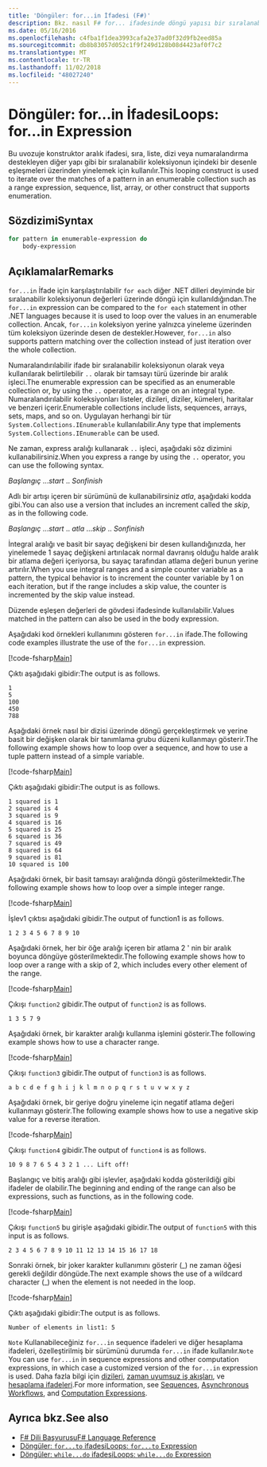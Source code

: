 ```yaml
---
title: 'Döngüler: for...in İfadesi (F#)'
description: Bkz. nasıl F# for... ifadesinde döngü yapısı bir sıralanabilir koleksiyonun içindeki bir desenle eşleşmeleri üzerinden yinelemek için kullanılır.
ms.date: 05/16/2016
ms.openlocfilehash: c4fba1f1dea3993cafa2e37ad0f32d9fb2eed85a
ms.sourcegitcommit: db8b83057d052c1f9f249d128b08d4423af0f7c2
ms.translationtype: MT
ms.contentlocale: tr-TR
ms.lasthandoff: 11/02/2018
ms.locfileid: "48027240"
---
```

# <a name="loops-forin-expression"></a><span data-ttu-id="a547b-103">Döngüler: for...in İfadesi</span><span class="sxs-lookup"><span data-stu-id="a547b-103">Loops: for...in Expression</span></span>

<span data-ttu-id="a547b-104">Bu uvozuje konstruktor aralık ifadesi, sıra, liste, dizi veya numaralandırma destekleyen diğer yapı gibi bir sıralanabilir koleksiyonun içindeki bir desenle eşleşmeleri üzerinden yinelemek için kullanılır.</span><span class="sxs-lookup"><span data-stu-id="a547b-104">This looping construct is used to iterate over the matches of a pattern in an enumerable collection such as a range expression, sequence, list, array, or other construct that supports enumeration.</span></span>

## <a name="syntax"></a><span data-ttu-id="a547b-105">Sözdizimi</span><span class="sxs-lookup"><span data-stu-id="a547b-105">Syntax</span></span>

```fsharp
for pattern in enumerable-expression do
    body-expression
```

## <a name="remarks"></a><span data-ttu-id="a547b-106">Açıklamalar</span><span class="sxs-lookup"><span data-stu-id="a547b-106">Remarks</span></span>

<span data-ttu-id="a547b-107">`for...in` İfade için karşılaştırılabilir `for each` diğer .NET dilleri deyiminde bir sıralanabilir koleksiyonun değerleri üzerinde döngü için kullanıldığından.</span><span class="sxs-lookup"><span data-stu-id="a547b-107">The `for...in` expression can be compared to the `for each` statement in other .NET languages because it is used to loop over the values in an enumerable collection.</span></span> <span data-ttu-id="a547b-108">Ancak, `for...in` koleksiyon yerine yalnızca yineleme üzerinden tüm koleksiyon üzerinde desen de destekler.</span><span class="sxs-lookup"><span data-stu-id="a547b-108">However, `for...in` also supports pattern matching over the collection instead of just iteration over the whole collection.</span></span>

<span data-ttu-id="a547b-109">Numaralandırılabilir ifade bir sıralanabilir koleksiyonun olarak veya kullanılarak belirtilebilir `..` olarak bir tamsayı türü üzerinde bir aralık işleci.</span><span class="sxs-lookup"><span data-stu-id="a547b-109">The enumerable expression can be specified as an enumerable collection or, by using the `..` operator, as a range on an integral type.</span></span> <span data-ttu-id="a547b-110">Numaralandırılabilir koleksiyonları listeler, dizileri, diziler, kümeleri, haritalar ve benzeri içerir.</span><span class="sxs-lookup"><span data-stu-id="a547b-110">Enumerable collections include lists, sequences, arrays, sets, maps, and so on.</span></span> <span data-ttu-id="a547b-111">Uygulayan herhangi bir tür `System.Collections.IEnumerable` kullanılabilir.</span><span class="sxs-lookup"><span data-stu-id="a547b-111">Any type that implements `System.Collections.IEnumerable` can be used.</span></span>

<span data-ttu-id="a547b-112">Ne zaman, express aralığı kullanarak `..` işleci, aşağıdaki söz dizimini kullanabilirsiniz.</span><span class="sxs-lookup"><span data-stu-id="a547b-112">When you express a range by using the `..` operator, you can use the following syntax.</span></span>

<span data-ttu-id="a547b-113">*Başlangıç* ...</span><span class="sxs-lookup"><span data-stu-id="a547b-113">*start* ..</span></span> <span data-ttu-id="a547b-114">*Son*</span><span class="sxs-lookup"><span data-stu-id="a547b-114">*finish*</span></span>

<span data-ttu-id="a547b-115">Adlı bir artışı içeren bir sürümünü de kullanabilirsiniz *atla*, aşağıdaki kodda gibi.</span><span class="sxs-lookup"><span data-stu-id="a547b-115">You can also use a version that includes an increment called the *skip*, as in the following code.</span></span>

<span data-ttu-id="a547b-116">*Başlangıç* ...</span><span class="sxs-lookup"><span data-stu-id="a547b-116">*start* ..</span></span> <span data-ttu-id="a547b-117">*atla* ...</span><span class="sxs-lookup"><span data-stu-id="a547b-117">*skip* ..</span></span> <span data-ttu-id="a547b-118">*Son*</span><span class="sxs-lookup"><span data-stu-id="a547b-118">*finish*</span></span>

<span data-ttu-id="a547b-119">İntegral aralığı ve basit bir sayaç değişkeni bir desen kullandığınızda, her yinelemede 1 sayaç değişkeni artırılacak normal davranış olduğu halde aralık bir atlama değeri içeriyorsa, bu sayaç tarafından atlama değeri bunun yerine artırılır.</span><span class="sxs-lookup"><span data-stu-id="a547b-119">When you use integral ranges and a simple counter variable as a pattern, the typical behavior is to increment the counter variable by 1 on each iteration, but if the range includes a skip value, the counter is incremented by the skip value instead.</span></span>

<span data-ttu-id="a547b-120">Düzende eşleşen değerleri de gövdesi ifadesinde kullanılabilir.</span><span class="sxs-lookup"><span data-stu-id="a547b-120">Values matched in the pattern can also be used in the body expression.</span></span>

<span data-ttu-id="a547b-121">Aşağıdaki kod örnekleri kullanımını gösteren `for...in` ifade.</span><span class="sxs-lookup"><span data-stu-id="a547b-121">The following code examples illustrate the use of the `for...in` expression.</span></span>

[!code-fsharp[Main](../../../samples/snippets/fsharp/lang-ref-2/snippet5201.fs)]

<span data-ttu-id="a547b-122">Çıktı aşağıdaki gibidir:</span><span class="sxs-lookup"><span data-stu-id="a547b-122">The output is as follows.</span></span>

```
1
5
100
450
788
```

<span data-ttu-id="a547b-123">Aşağıdaki örnek nasıl bir dizisi üzerinde döngü gerçekleştirmek ve yerine basit bir değişken olarak bir tanımlama grubu düzeni kullanmayı gösterir.</span><span class="sxs-lookup"><span data-stu-id="a547b-123">The following example shows how to loop over a sequence, and how to use a tuple pattern instead of a simple variable.</span></span>

[!code-fsharp[Main](../../../samples/snippets/fsharp/lang-ref-2/snippet5202.fs)]

<span data-ttu-id="a547b-124">Çıktı aşağıdaki gibidir:</span><span class="sxs-lookup"><span data-stu-id="a547b-124">The output is as follows.</span></span>

```
1 squared is 1
2 squared is 4
3 squared is 9
4 squared is 16
5 squared is 25
6 squared is 36
7 squared is 49
8 squared is 64
9 squared is 81
10 squared is 100
```

<span data-ttu-id="a547b-125">Aşağıdaki örnek, bir basit tamsayı aralığında döngü gösterilmektedir.</span><span class="sxs-lookup"><span data-stu-id="a547b-125">The following example shows how to loop over a simple integer range.</span></span>

[!code-fsharp[Main](../../../samples/snippets/fsharp/lang-ref-2/snippet5203.fs)]

<span data-ttu-id="a547b-126">İşlev1 çıktısı aşağıdaki gibidir.</span><span class="sxs-lookup"><span data-stu-id="a547b-126">The output of function1 is as follows.</span></span>

```
1 2 3 4 5 6 7 8 9 10
```

<span data-ttu-id="a547b-127">Aşağıdaki örnek, her bir öğe aralığı içeren bir atlama 2 ' nin bir aralık boyunca döngüye gösterilmektedir.</span><span class="sxs-lookup"><span data-stu-id="a547b-127">The following example shows how to loop over a range with a skip of 2, which includes every other element of the range.</span></span>

[!code-fsharp[Main](../../../samples/snippets/fsharp/lang-ref-2/snippet5204.fs)]

<span data-ttu-id="a547b-128">Çıkışı `function2` gibidir.</span><span class="sxs-lookup"><span data-stu-id="a547b-128">The output of `function2` is as follows.</span></span>

```
1 3 5 7 9
```

<span data-ttu-id="a547b-129">Aşağıdaki örnek, bir karakter aralığı kullanma işlemini gösterir.</span><span class="sxs-lookup"><span data-stu-id="a547b-129">The following example shows how to use a character range.</span></span>

[!code-fsharp[Main](../../../samples/snippets/fsharp/lang-ref-2/snippet5205.fs)]

<span data-ttu-id="a547b-130">Çıkışı `function3` gibidir.</span><span class="sxs-lookup"><span data-stu-id="a547b-130">The output of `function3` is as follows.</span></span>

```
a b c d e f g h i j k l m n o p q r s t u v w x y z
```

<span data-ttu-id="a547b-131">Aşağıdaki örnek, bir geriye doğru yineleme için negatif atlama değeri kullanmayı gösterir.</span><span class="sxs-lookup"><span data-stu-id="a547b-131">The following example shows how to use a negative skip value for a reverse iteration.</span></span>

[!code-fsharp[Main](../../../samples/snippets/fsharp/lang-ref-2/snippet5208.fs)]

<span data-ttu-id="a547b-132">Çıkışı `function4` gibidir.</span><span class="sxs-lookup"><span data-stu-id="a547b-132">The output of `function4` is as follows.</span></span>

```
10 9 8 7 6 5 4 3 2 1 ... Lift off!
```

<span data-ttu-id="a547b-133">Başlangıç ve bitiş aralığı gibi işlevler, aşağıdaki kodda gösterildiği gibi ifadeler de olabilir.</span><span class="sxs-lookup"><span data-stu-id="a547b-133">The beginning and ending of the range can also be expressions, such as functions, as in the following code.</span></span>

[!code-fsharp[Main](../../../samples/snippets/fsharp/lang-ref-2/snippet5206.fs)]

<span data-ttu-id="a547b-134">Çıkışı `function5` bu girişle aşağıdaki gibidir.</span><span class="sxs-lookup"><span data-stu-id="a547b-134">The output of `function5` with this input is as follows.</span></span>

```
2 3 4 5 6 7 8 9 10 11 12 13 14 15 16 17 18
```

<span data-ttu-id="a547b-135">Sonraki örnek, bir joker karakter kullanımını gösterir (\_) ne zaman öğesi gerekli değildir döngüde.</span><span class="sxs-lookup"><span data-stu-id="a547b-135">The next example shows the use of a wildcard character (\_) when the element is not needed in the loop.</span></span>

[!code-fsharp[Main](../../../samples/snippets/fsharp/lang-ref-2/snippet5207.fs)]

<span data-ttu-id="a547b-136">Çıktı aşağıdaki gibidir:</span><span class="sxs-lookup"><span data-stu-id="a547b-136">The output is as follows.</span></span>

```
Number of elements in list1: 5
```

<span data-ttu-id="a547b-137">`Note` Kullanabileceğiniz `for...in` sequence ifadeleri ve diğer hesaplama ifadeleri, özelleştirilmiş bir sürümünü durumda `for...in` ifade kullanılır.</span><span class="sxs-lookup"><span data-stu-id="a547b-137">`Note` You can use `for...in` in sequence expressions and other computation expressions, in which case a customized version of the `for...in` expression is used.</span></span> <span data-ttu-id="a547b-138">Daha fazla bilgi için [dizileri](sequences.md), [zaman uyumsuz iş akışları](asynchronous-workflows.md), ve [hesaplama ifadeleri](computation-expressions.md).</span><span class="sxs-lookup"><span data-stu-id="a547b-138">For more information, see [Sequences](sequences.md), [Asynchronous Workflows](asynchronous-workflows.md), and [Computation Expressions](computation-expressions.md).</span></span>

## <a name="see-also"></a><span data-ttu-id="a547b-139">Ayrıca bkz.</span><span class="sxs-lookup"><span data-stu-id="a547b-139">See also</span></span>

- [<span data-ttu-id="a547b-140">F# Dili Başvurusu</span><span class="sxs-lookup"><span data-stu-id="a547b-140">F# Language Reference</span></span>](index.md)
- [<span data-ttu-id="a547b-141">Döngüler: `for...to` ifadesi</span><span class="sxs-lookup"><span data-stu-id="a547b-141">Loops: `for...to` Expression</span></span>](loops-for-to-expression.md)
- [<span data-ttu-id="a547b-142">Döngüler: `while...do` ifadesi</span><span class="sxs-lookup"><span data-stu-id="a547b-142">Loops: `while...do` Expression</span></span>](loops-while-do-expression.md)
